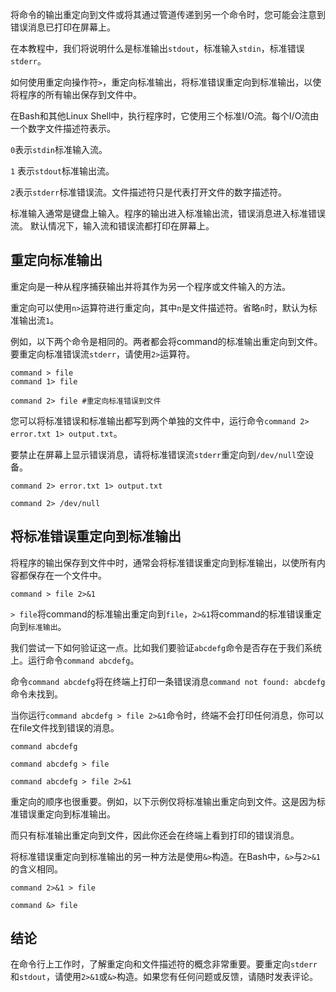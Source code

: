

将命令的输出重定向到文件或将其通过管道传递到另一个命令时，您可能会注意到错误消息已打印在屏幕上。

在本教程中，我们将说明什么是标准输出`stdout`​，标准输入`stdin`​，标准错误`stderr`​。

如何使用重定向操作符`>`​ ，重定向标准输出，将标准错误重定向到标准输出，以使将程序的所有输出保存到文件中。

在Bash和其他Linux Shell中，执行程序时，它使用三个标准I/O流。每个I/O流由一个数字文件描述符表示。

​`0`​表示`stdin`​标准输入流。

​`1`​ 表示`stdout`​标准输出流。

​`2`​表示`stderr`​标准错误流。文件描述符只是代表打开文件的数字描述符。

标准输入通常是键盘上输入。程序的输出进入标准输出流，错误消息进入标准错误流。 默认情况下，输入流和错误流都打印在屏幕上。

## 重定向标准输出

重定向是一种从程序捕获输出并将其作为另一个程序或文件输入的方法。

重定向可以使用`n>`​运算符进行重定向，其中`n`​是文件描述符。省略`n`​时，默认为标准输出流`1`​。

例如，以下两个命令是相同的。两者都会将command的标准输出重定向到文件。要重定向标准错误流`stderr`​，请使用`2>`​运算符。

```shell
command > file
command 1> file

command 2> file #重定向标准错误到文件
```

您可以将标准错误和标准输出都写到两个单独的文件中，运行命令`command 2> error.txt 1> output.txt`​。

要禁止在屏幕上显示错误消息，请将标准错误流`stderr`​重定向到`/dev/null`​空设备。

```shell
command 2> error.txt 1> output.txt

command 2> /dev/null 
```

## 将标准错误重定向到标准输出

将程序的输出保存到文件中时，通常会将标准错误重定向到标准输出，以使所有内容都保存在一个文件中。

```shell
command > file 2>&1
```

​`> file`​将command的标准输出重定向到`file`​，`2>&1`​将command的标准错误重定向到`标准输出`​。

我们尝试一下如何验证这一点。比如我们要验证`abcdefg`​命令是否存在于我们系统上。运行命令`command abcdefg`​。

命令`command abcdefg`​将在终端上打印一条错误消息`command not found: abcdefg`​ 命令未找到。

当你运行`command abcdefg > file 2>&1`​命令时，终端不会打印任何消息，你可以在file文件找到错误的消息。

```shell
command abcdefg

command abcdefg > file

command abcdefg > file 2>&1
```

重定向的顺序也很重要。例如，以下示例仅将标准输出重定向到文件。这是因为标准错误重定向到标准输出。

而只有标准输出重定向到文件，因此你还会在终端上看到打印的错误消息。

将标准错误重定向到标准输出的另一种方法是使用`&>`​构造。在Bash中，`&>`​与`2>&1`​的含义相同。

```shell
command 2>&1 > file

command &> file
```

## 结论

在命令行上工作时，了解重定向和文件描述符的概念非常重要。要重定向`stderr`​和`stdout`​，请使用`2>&1`​或`&>`​构造。如果您有任何问题或反馈，请随时发表评论。
